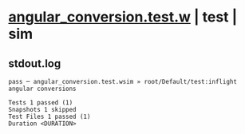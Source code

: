 # [angular_conversion.test.w](../../../../../../tests/sdk_tests/math/angular_conversion.test.w) | test | sim

## stdout.log
```log
pass ─ angular_conversion.test.wsim » root/Default/test:inflight angular conversions

Tests 1 passed (1)
Snapshots 1 skipped
Test Files 1 passed (1)
Duration <DURATION>
```


